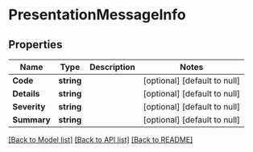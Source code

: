 # PresentationMessageInfo

## Properties
Name | Type | Description | Notes
------------ | ------------- | ------------- | -------------
**Code** | **string** |  | [optional] [default to null]
**Details** | **string** |  | [optional] [default to null]
**Severity** | **string** |  | [optional] [default to null]
**Summary** | **string** |  | [optional] [default to null]

[[Back to Model list]](../README.md#documentation-for-models) [[Back to API list]](../README.md#documentation-for-api-endpoints) [[Back to README]](../README.md)


